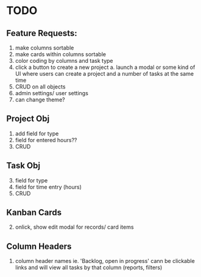 # TODO

## Feature Requests:
1. make columns sortable
2. make cards within columns sortable
3. color coding by columns and task type
4. click a button to create a new project
	a. launch a modal or some kind of UI where users can create a project and a number of tasks at the same time
5. CRUD on all objects
6. admin settings/ user settings
7. can change theme?

## Project Obj
1. add field for type
2. field for entered hours??
3. CRUD

## Task Obj
<!-- 1. field for status -->
<!-- 2. field for name -->
3. field for type
4. field for time entry (hours)
5. CRUD

## Kanban Cards
<!-- 1. onhover, show drag icon on mouse rather than arrow or hand mouse icon (bettter ui/ ux) -->
2. onlick, show edit modal for records/ card items

## Column Headers
1. column header names ie. 'Backlog, open in progress' cann be clickable links and 	   will view all tasks by that column (reports, filters)